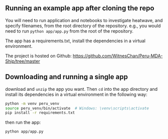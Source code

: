 
## Running an example app after cloning the repo

You will need to run application and notebooks to investigate heatwave, and specify filenames, from the
root directory of the repository. e.g., you
would need to run `python app/app.py` from the root
of the repository.

The app has a requirements.txt, install the dependencies in a virtual
environment.

The project is hosted on Github: https://github.com/WitnesChan/Peru-MDA-Ship/tree/master

## Downloading and running a single app

download and `unzip` the app you want. Then `cd` into the app directory and install its dependencies in a virtual environment in the following way:


```bash
python -m venv peru_venv
source peru_venv/bin/activate  # Windows: \venv\scripts\activate
pip install -r requirements.txt
```
then run the app:
```bash
python app/app.py
```
